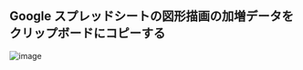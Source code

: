 ## Google スプレッドシートの図形描画の加増データをクリップボードにコピーする

![image](https://user-images.githubusercontent.com/1501327/151488695-e5e75f97-e1d2-4934-aa91-e282728901fb.png)
